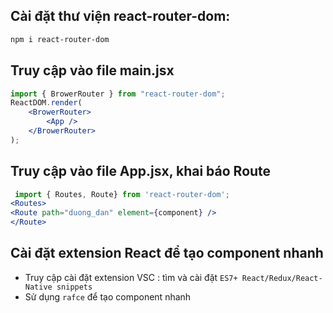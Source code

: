 ## Cài đặt thư viện react-router-dom:

```bash
npm i react-router-dom
```

## Truy cập vào file main.jsx

```jsx
import { BrowerRouter } from "react-router-dom";
ReactDOM.render(
    <BrowerRouter>
        <App />
    </BrowerRouter>
);
```

## Truy cập vào file App.jsx, khai báo Route

```jsx
 import { Routes, Route} from 'react-router-dom';
<Routes>
<Route path="duong_dan" element={component} />
</Route>

```

## Cài đặt extension React để tạo component nhanh

-   Truy cập cài đặt extension VSC : tìm và cài đặt `ES7+ React/Redux/React-Native snippets`
-   Sử dụng `rafce` để tạo component nhanh
